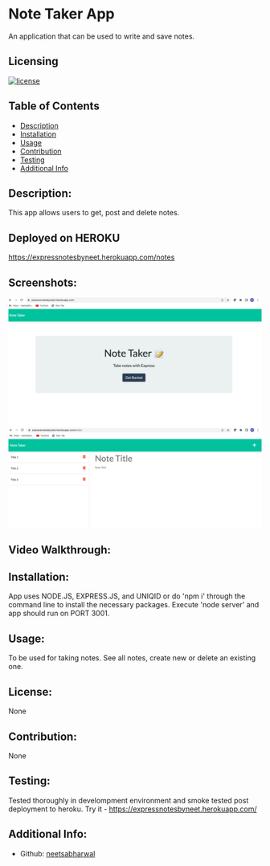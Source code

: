 # Note Taker App

An application that can be used to write and save notes.

## Licensing
  [![license](https://img.shields.io/badge/license-None-blue)](https://shields.io)

## Table of Contents
  - [Description](#description)
  - [Installation](#installation)
  - [Usage](#usage)
  - [Contribution](#contribution)
  - [Testing](#testing)
  - [Additional Info](#additional-info)

## Description:
  This app allows users to get, post and delete notes. 
  
## Deployed on HEROKU
  https://expressnotesbyneet.herokuapp.com/notes
  
## Screenshots:
<img src="./public/assets/images/1.png">

<img src="./public/assets/images/2.png">

## Video Walkthrough:


## Installation:
  App uses NODE.JS, EXPRESS.JS, and UNIQID or do 'npm i' through the command line to install the necessary packages. 
  Execute 'node server' and app should run on PORT 3001.

## Usage:
  To be used for taking notes. See all notes, create new or delete an existing one.

## License:
  None

## Contribution:
  None

## Testing:
  Tested thoroughly in develompment environment and smoke tested post deployment to heroku.
  Try it - https://expressnotesbyneet.herokuapp.com/
  
## Additional Info:
  - Github: [neetsabharwal](https://github.com/neetsabharwal)